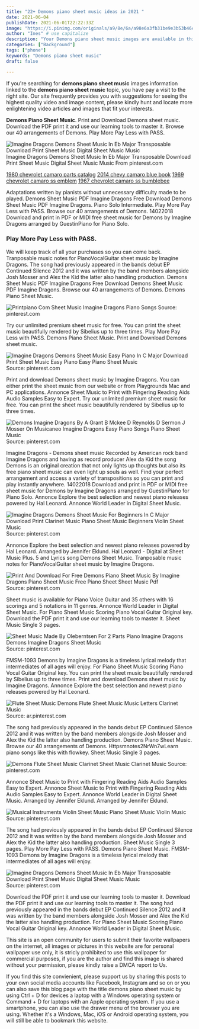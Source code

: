 ```yaml
---
title: "22+ Demons piano sheet music ideas in 2021 "
date: 2021-06-04
publishDate: 2021-06-01T22:22:33Z
image: "https://i.pinimg.com/originals/a9/8e/6a/a98e6a3fb31be9e3b53b46cc619c9a5a.gif"
author: "Ines" # use capitalize
description: "Your Demons piano sheet music images are available in this site. Demons piano sheet music are a topic that is being searched for and liked by netizens today. You can Find and Download the Demons piano sheet music files here. Download all royalty-free images."
categories: ["Background"]
tags: ["phone"]
keywords: "Demons piano sheet music"
draft: false

---
```


If you're searching for **demons piano sheet music** images information linked to the **demons piano sheet music** topic, you have pay a visit to the right  site.  Our site frequently  provides you with  suggestions  for seeing  the highest  quality video and image  content, please kindly hunt and locate more enlightening video articles and images  that fit your interests.

**Demons Piano Sheet Music**. Print and Download Demons sheet music. Download the PDF print it and use our learning tools to master it. Browse our 40 arrangements of Demons. Play More Pay Less with PASS.

![Imagine Dragons Demons Sheet Music In Eb Major Transposable Download Print Sheet Music Digital Sheet Music Music](https://i.pinimg.com/originals/a9/8e/6a/a98e6a3fb31be9e3b53b46cc619c9a5a.gif "Imagine Dragons Demons Sheet Music In Eb Major Transposable Download Print Sheet Music Digital Sheet Music Music")
Imagine Dragons Demons Sheet Music In Eb Major Transposable Download Print Sheet Music Digital Sheet Music Music From pinterest.com

[1980 chevrolet camaro parts catalog](/1980-chevrolet-camaro-parts-catalog/)
[2014 chevy camaro blue book](/2014-chevy-camaro-blue-book/)
[1969 chevrolet camaro ss emblem](/1969-chevrolet-camaro-ss-emblem/)
[1967 chevrolet camaro ss bumblebee](/1967-chevrolet-camaro-ss-bumblebee/)

Adaptations written by pianists without unnecessary difficulty made to be played. Demons Sheet Music PDF Imagine Dragons Free Download Demons Sheet Music PDF Imagine Dragons. Piano Solo Intermediate. Play More Pay Less with PASS. Browse our 40 arrangements of Demons. 14022018 Download and print in PDF or MIDI free sheet music for Demons by Imagine Dragons arranged by GuestinPiano for Piano Solo.

### Play More Pay Less with PASS.

We will keep track of all your purchases so you can come back. Tranposable music notes for PianoVocalGuitar sheet music by Imagine Dragons. The song had previously appeared in the bands debut EP Continued Silence 2012 and it was written by the band members alongside Josh Mosser and Alex the Kid the latter also handling production. Demons Sheet Music PDF Imagine Dragons Free Download Demons Sheet Music PDF Imagine Dragons. Browse our 40 arrangements of Demons. Demons Piano Sheet Music.


![Printpiano Com Sheet Music Imagine Dragons Piano Songs](https://i.pinimg.com/originals/2e/9a/15/2e9a15adfcb58290e2ad5581d8e653ba.png "Printpiano Com Sheet Music Imagine Dragons Piano Songs")
Source: pinterest.com

Try our unlimited premium sheet music for free. You can print the sheet music beautifully rendered by Sibelius up to three times. Play More Pay Less with PASS. Demons Piano Sheet Music. Print and Download Demons sheet music.

![Imagine Dragons Demons Sheet Music Easy Piano In C Major Download Print Sheet Music Easy Piano Easy Piano Sheet Music](https://i.pinimg.com/originals/dd/c3/2a/ddc32ad6ba99c8cfdefe2125f020ba4d.gif "Imagine Dragons Demons Sheet Music Easy Piano In C Major Download Print Sheet Music Easy Piano Easy Piano Sheet Music")
Source: pinterest.com

Print and download Demons sheet music by Imagine Dragons. You can either print the sheet music from our website or from Playgrounds Mac and PC applications. Annonce Sheet Music to Print with Fingering Reading Aids Audio Samples Easy to Expert. Try our unlimited premium sheet music for free. You can print the sheet music beautifully rendered by Sibelius up to three times.

![Demons Imagine Dragons By A Grant B Mckee D Reynolds D Sermon J Mosser On Musicaneo Imagine Dragons Easy Piano Songs Piano Sheet Music](https://i.pinimg.com/originals/49/7c/9c/497c9c0ebe1cc8d8cd9f5498b5aba522.jpg "Demons Imagine Dragons By A Grant B Mckee D Reynolds D Sermon J Mosser On Musicaneo Imagine Dragons Easy Piano Songs Piano Sheet Music")
Source: pinterest.com

Imagine Dragons - Demons sheet music Recorded by American rock band Imagine Dragons and having as record producer Alex da Kid the song Demons is an original creation that not only lights up thoughts but also its free piano sheet music can even light up souls as well. Find your perfect arrangement and access a variety of transpositions so you can print and play instantly anywhere. 14022018 Download and print in PDF or MIDI free sheet music for Demons by Imagine Dragons arranged by GuestinPiano for Piano Solo. Annonce Explore the best selection and newest piano releases powered by Hal Leonard. Annonce World Leader in Digital Sheet Music.

![Imagine Dragons Demons Sheet Music For Beginners In C Major Download Print Clarinet Music Piano Sheet Music Beginners Violin Sheet Music](https://i.pinimg.com/originals/81/5b/98/815b9833dc23faf053a5684e0534569f.gif "Imagine Dragons Demons Sheet Music For Beginners In C Major Download Print Clarinet Music Piano Sheet Music Beginners Violin Sheet Music")
Source: pinterest.com

Annonce Explore the best selection and newest piano releases powered by Hal Leonard. Arranged by Jennifer Eklund. Hal Leonard - Digital at Sheet Music Plus. 5 and Lyrics song Demons Sheet Music. Tranposable music notes for PianoVocalGuitar sheet music by Imagine Dragons.

![Print And Download For Free Demons Piano Sheet Music By Imagine Dragons Piano Sheet Music Free Piano Sheet Sheet Music Pdf](https://i.pinimg.com/474x/f6/82/84/f682843e0c0382a75dfa3c775315ba7b.jpg "Print And Download For Free Demons Piano Sheet Music By Imagine Dragons Piano Sheet Music Free Piano Sheet Sheet Music Pdf")
Source: pinterest.com

Sheet music is available for Piano Voice Guitar and 35 others with 16 scorings and 5 notations in 11 genres. Annonce World Leader in Digital Sheet Music. For Piano Sheet Music Scoring Piano Vocal Guitar Original key. Download the PDF print it and use our learning tools to master it. Sheet Music Single 3 pages.

![Sheet Music Made By Oleberntsen For 2 Parts Piano Imagine Dragons Demons Imagine Dragons Sheet Music](https://i.pinimg.com/originals/96/c7/36/96c7369db64e5807b30591452e6c3868.png "Sheet Music Made By Oleberntsen For 2 Parts Piano Imagine Dragons Demons Imagine Dragons Sheet Music")
Source: pinterest.com

FMSM-1093 Demons by Imagine Dragons is a timeless lyrical melody that intermediates of all ages will enjoy. For Piano Sheet Music Scoring Piano Vocal Guitar Original key. You can print the sheet music beautifully rendered by Sibelius up to three times. Print and download Demons sheet music by Imagine Dragons. Annonce Explore the best selection and newest piano releases powered by Hal Leonard.

![Flute Sheet Music Demons Flute Sheet Music Music Letters Clarinet Music](https://i.pinimg.com/originals/62/1b/19/621b199ac73f4650388d92e0fd9071bf.png "Flute Sheet Music Demons Flute Sheet Music Music Letters Clarinet Music")
Source: ar.pinterest.com

The song had previously appeared in the bands debut EP Continued Silence 2012 and it was written by the band members alongside Josh Mosser and Alex the Kid the latter also handling production. Demons Piano Sheet Music. Browse our 40 arrangements of Demons. Httpsmnotes2NrWn7wLearn piano songs like this with flowkey. Sheet Music Single 3 pages.

![Demons Flute Sheet Music Clarinet Sheet Music Clarinet Music](https://i.pinimg.com/originals/d8/11/6b/d8116bd542c0826449ab7c2f3ec21944.png "Demons Flute Sheet Music Clarinet Sheet Music Clarinet Music")
Source: pinterest.com

Annonce Sheet Music to Print with Fingering Reading Aids Audio Samples Easy to Expert. Annonce Sheet Music to Print with Fingering Reading Aids Audio Samples Easy to Expert. Annonce World Leader in Digital Sheet Music. Arranged by Jennifer Eklund. Arranged by Jennifer Eklund.

![Musical Instruments Violin Sheet Music Piano Sheet Music Violin Music](https://i.pinimg.com/originals/f3/65/66/f365667ba92857cd566aafa191ab64f1.png "Musical Instruments Violin Sheet Music Piano Sheet Music Violin Music")
Source: pinterest.com

The song had previously appeared in the bands debut EP Continued Silence 2012 and it was written by the band members alongside Josh Mosser and Alex the Kid the latter also handling production. Sheet Music Single 3 pages. Play More Pay Less with PASS. Demons Piano Sheet Music. FMSM-1093 Demons by Imagine Dragons is a timeless lyrical melody that intermediates of all ages will enjoy.

![Imagine Dragons Demons Sheet Music In Eb Major Transposable Download Print Sheet Music Digital Sheet Music Music](https://i.pinimg.com/originals/a9/8e/6a/a98e6a3fb31be9e3b53b46cc619c9a5a.gif "Imagine Dragons Demons Sheet Music In Eb Major Transposable Download Print Sheet Music Digital Sheet Music Music")
Source: pinterest.com

Download the PDF print it and use our learning tools to master it. Download the PDF print it and use our learning tools to master it. The song had previously appeared in the bands debut EP Continued Silence 2012 and it was written by the band members alongside Josh Mosser and Alex the Kid the latter also handling production. For Piano Sheet Music Scoring Piano Vocal Guitar Original key. Annonce World Leader in Digital Sheet Music.

This site is an open community for users to submit their favorite wallpapers on the internet, all images or pictures in this website are for personal wallpaper use only, it is stricly prohibited to use this wallpaper for commercial purposes, if you are the author and find this image is shared without your permission, please kindly raise a DMCA report to Us.

If you find this site convienient, please support us by sharing this posts to your own social media accounts like Facebook, Instagram and so on or you can also save this blog page with the title demons piano sheet music by using Ctrl + D for devices a laptop with a Windows operating system or Command + D for laptops with an Apple operating system. If you use a smartphone, you can also use the drawer menu of the browser you are using. Whether it's a Windows, Mac, iOS or Android operating system, you will still be able to bookmark this website.
